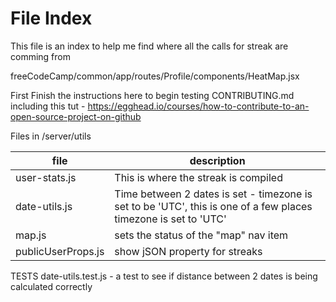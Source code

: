 # File Index

This file is an index to help me find where all the calls for streak are comming from

freeCodeCamp/common/app/routes/Profile/components/HeatMap.jsx

First Finish the instructions here to begin testing
    CONTRIBUTING.md
    including this tut - https://egghead.io/courses/how-to-contribute-to-an-open-source-project-on-github



Files in /server/utils

|file|description|
|---|---|
| user-stats.js | This is where the streak is compiled|
| date-utils.js |    Time between 2 dates is set - timezone is set to be 'UTC', this is one of a few places timezone is set to 'UTC'|
| map.js | sets the status of the "map" nav item |
| publicUserProps.js | show jSON property for streaks |

 TESTS
 date-utils.test.js - a test to see if distance between 2 dates is being calculated correctly
